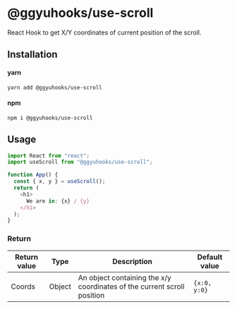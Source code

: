 # @ggyuhooks/use-scroll

React Hook to get X/Y coordinates of current position of the scroll.

## Installation

#### yarn

`yarn add @ggyuhooks/use-scroll`

#### npm

`npm i @ggyuhooks/use-scroll`

## Usage

```js
import React from "react";
import useScroll from "@ggyuhooks/use-scroll";

function App() {
  const { x, y } = useScroll();
  return (
    <h1>
      We are in: {x} / {y}
    </h1>
  );
}
```

### Return

| Return value | Type   | Description                                                             | Default value |
| ------------ | ------ | ----------------------------------------------------------------------- | ------------- |
| Coords       | Object | An object containing the x/y coordinates of the current scroll position | `{x:0, y:0}`  |

